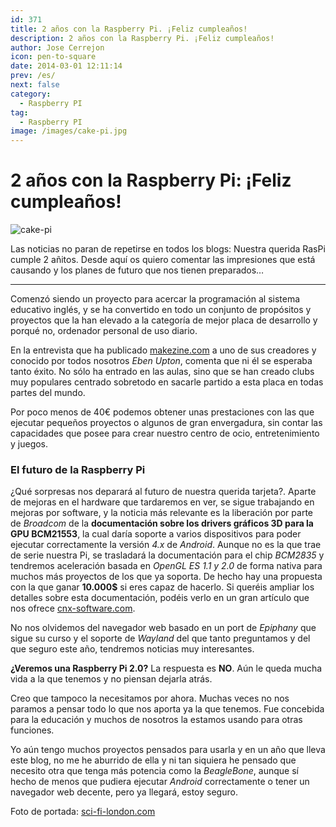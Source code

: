 ```yaml
---
id: 371
title: 2 años con la Raspberry Pi. ¡Feliz cumpleaños!
description: 2 años con la Raspberry Pi. ¡Feliz cumpleaños!
author: Jose Cerrejon
icon: pen-to-square
date: 2014-03-01 12:11:14
prev: /es/
next: false
category:
  - Raspberry PI
tag:
  - Raspberry PI
image: /images/cake-pi.jpg
---
```


# 2 años con la Raspberry Pi: ¡Feliz cumpleaños!

![cake-pi](/images/cake-pi.jpg)

Las noticias no paran de repetirse en todos los blogs: Nuestra querida RasPi cumple 2 añitos. Desde aquí os quiero comentar las impresiones que está causando y los planes de futuro que nos tienen preparados…

- - -
Comenzó siendo un proyecto para acercar la programación al sistema educativo inglés, y se ha convertido en todo un conjunto de propósitos y proyectos que la han elevado a la categoría de mejor placa de desarrollo y porqué no, ordenador personal de uso diario.

En la entrevista que ha publicado [makezine.com](http://makezine.com/magazine/10-questions-for-raspberry-pis-eben-upton/) a uno de sus creadores y conocido por todos nosotros *Eben Upton*, comenta que ni él se esperaba tanto éxito. No sólo ha entrado en las aulas, sino que se han creado clubs muy populares centrado sobretodo en sacarle partido a esta placa en todas partes del mundo.

Por poco menos de 40€ podemos obtener unas prestaciones con las que ejecutar pequeños proyectos o algunos de gran envergadura, sin contar las capacidades que posee para crear nuestro centro de ocio, entretenimiento y juegos.

###  El futuro de la Raspberry Pi

¿Qué sorpresas nos deparará al futuro de nuestra querida tarjeta?. Aparte de mejoras en el hardware que tardaremos en ver, se sigue trabajando en mejoras por software, y la noticia más relevante es la liberación por parte de *Broadcom* de la **documentación sobre los drivers gráficos 3D para la GPU BCM21553**, la cual daría soporte a varios dispositivos para poder ejecutar correctamente la versión *4.x* de *Android*. Aunque no es la que trae de serie nuestra Pi, se trasladará la documentación para el chip *BCM2835* y tendremos aceleración basada en *OpenGL ES 1.1 y 2.0* de forma nativa para muchos más proyectos de los que ya soporta. De hecho hay una propuesta con la que ganar **10.000$** si eres capaz de hacerlo. Si queréis ampliar los detalles sobre esta documentación, podéis verlo en un gran artículo que nos ofrece [cnx-software.com](http://www.cnx-software.com/2014/03/01/raspberry-pi-gets-open-source-3d-graphics-drivers-and-documentation/).

No nos olvidemos del navegador web basado en un port de *Epiphany* que sigue su curso y el soporte de *Wayland* del que tanto preguntamos y del que seguro este año, tendremos noticias muy interesantes.

**¿Veremos una Raspberry Pi 2.0?** La respuesta es **NO**. Aún le queda mucha vida a la que tenemos y no piensan dejarla atrás.

Creo que tampoco la necesitamos por ahora. Muchas veces no nos paramos a pensar todo lo que nos aporta ya la que tenemos. Fue concebida para la educación y muchos de nosotros la estamos usando para otras funciones.

Yo aún tengo muchos proyectos pensados para usarla y en un año que lleva este blog, no me he aburrido de ella y ni tan siquiera he pensado que necesito otra que tenga más potencia como la *BeagleBone*, aunque sí hecho de menos que pudiera ejecutar *Android* correctamente o tener un navegador web decente, pero ya llegará, estoy seguro.

Foto de portada: [sci-fi-london.com](http://www.sci-fi-london.com/news/games/2012/05/eben-upton-talks-raspberry-pi-sfls-horizons-event)